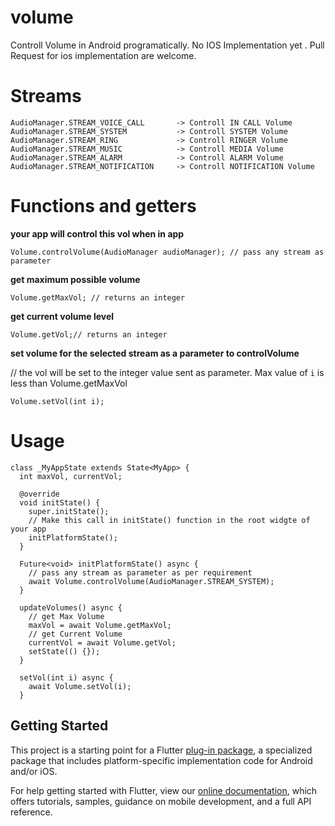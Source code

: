 # volume

Controll Volume in Android programatically.
No IOS Implementation yet . Pull Request for ios implementation are welcome.

# Streams
```
AudioManager.STREAM_VOICE_CALL       -> Controll IN CALL Volume
AudioManager.STREAM_SYSTEM           -> Controll SYSTEM Volume
AudioManager.STREAM_RING             -> Controll RINGER Volume
AudioManager.STREAM_MUSIC            -> Controll MEDIA Volume
AudioManager.STREAM_ALARM            -> Controll ALARM Volume
AudioManager.STREAM_NOTIFICATION     -> Controll NOTIFICATION Volume
```
# Functions and getters

**your app will control this vol when in app**

```Volume.controlVolume(AudioManager audioManager); // pass any stream as parameter```

**get maximum possible volume**

```Volume.getMaxVol; // returns an integer```

**get current volume level**

```Volume.getVol;// returns an integer```

**set volume for the selected stream as a parameter to controlVolume**

// the vol will be set to the integer value sent as parameter. Max value of `i` is less than Volume.getMaxVol

```Volume.setVol(int i); ```

# Usage
```
class _MyAppState extends State<MyApp> {
  int maxVol, currentVol;

  @override
  void initState() {
    super.initState();
    // Make this call in initState() function in the root widgte of your app
    initPlatformState();
  }

  Future<void> initPlatformState() async {
    // pass any stream as parameter as per requirement
    await Volume.controlVolume(AudioManager.STREAM_SYSTEM);
  }

  updateVolumes() async {
    // get Max Volume
    maxVol = await Volume.getMaxVol;
    // get Current Volume
    currentVol = await Volume.getVol;
    setState(() {});
  }

  setVol(int i) async {
    await Volume.setVol(i);
  }
```

## Getting Started

This project is a starting point for a Flutter
[plug-in package](https://flutter.io/developing-packages/),
a specialized package that includes platform-specific implementation code for
Android and/or iOS.

For help getting started with Flutter, view our 
[online documentation](https://flutter.io/docs), which offers tutorials, 
samples, guidance on mobile development, and a full API reference.
